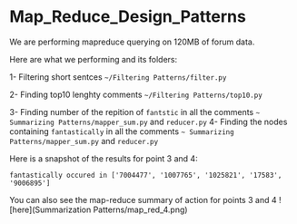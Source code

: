 # Map_Reduce_Design_Patterns
We are performing mapreduce querying on 120MB of forum data.

Here are what we performing and its folders:

1- Filtering short sentces ``~/Filtering Patterns/filter.py``

2- Finding top10 lenghty comments ``~/Filtering Patterns/top10.py``

3- Finding number of the repition of ``fantstic`` in all the comments ``~ Summarizing Patterns/mapper_sum.py`` and ``reducer.py``
4- Finding the nodes containing  ``fantastically`` in all the comments ``~ Summarizing Patterns/mapper_sum.py`` and ``reducer.py``

Here is a snapshot of the results for point 3 and 4:

```fantstic word occured 345 times	
fantastically occured in ['7004477', '1007765', '1025821', '17583', '9006895']
```


You can also see the map-reduce summary of action for points 3 and 4 ![here](Summarization Patterns/map_red_4.png)